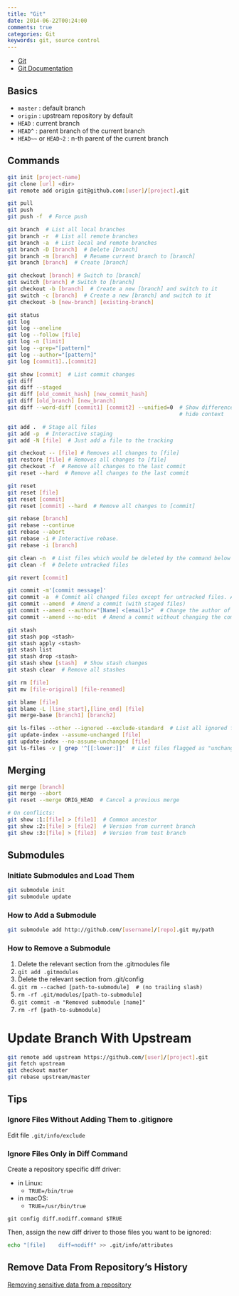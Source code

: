 ```yaml
---
title: "Git"
date: 2014-06-22T00:24:00
comments: true
categories: Git
keywords: git, source control
---
```


* [Git](http://git-scm.com/)
* [Git Documentation](https://git-scm.com/doc)

## Basics
* `master` : default branch
* `origin` : upstream repository by default
* `HEAD` : current branch
* `HEAD^` : parent branch of the current branch
* `HEAD~~` or `HEAD~2` : n-th parent of the current branch

## Commands
```bash
git init [project-name]
git clone [url] <dir>
git remot­e add origi­n git@g­ithub.com:[user]/[project].git

git pull
git push
git push -f  # Force push

git branch  # List all local branches
git branch -r  # List all remote branches
git branch -a  # List local and remote branches
git branch -D [branch]  # Delete [branch]
git branch -m [branch]  # Rename current branch to [branch]
git branch [branch]  # Create [branch]

git checkout [branch] # Switch to [branch]
git switch [branch] # Switch to [branch]
git checkout -b [branch]  # Create a new [branch] and switch to it
git switch -c [branch]  # Create a new [branch] and switch to it
git checkout -b [new-branch] [existing-branch]

git status
git log
git log --oneline
git log --follow [file]
git log -n [limit]
git log --grep="[pattern]"
git log --author="[pattern]"
git log [commit1]..[commit2]

git show [commit]  # List commit changes
git diff
git diff --staged
git diff [old_commit_hash] [new_commit_hash]
git diff [old_branch] [new_branch]
git diff --word-diff [commit1] [commit2] --unified=0  # Show difference in words and
													  # hide context

git add .  # Stage all files
git add -p  # Interactive staging
git add -N [file]  # Just add a file to the tracking

git checkout -- [file] # Removes all changes to [file]
git restore [file] # Removes all changes to [file]
git checkout -f  # Remove all changes to the last commit
git reset --hard  # Remove all changes to the last commit

git reset
git reset [file]
git reset [commit]
git reset [commit] --hard  # Remove all changes to [commit]

git rebase [branch]
git rebase --continue
git rebase --abort
git rebase -i # Interactive rebase.
git rebase -i [branch]

git clean -n  # List files which would be deleted by the command below
git clean -f  # Delete untracked files

git revert [commit]

git commit -m'[commit message]'
git commit -a  # Commit all changed files except for untracked files. Also, delete deleted files
git commit --amend  # Amend a commit (with staged files)
git commit --amend --author="[Name] <[email]>"  # Change the author of previous commit
git commit --amend --no-edit  # Amend a commit without changing the commit message

git stash
git stash pop <stash>
git stash apply <stash>
git stash list
git stash drop <stash>
git stash show [stash]  # Show stash changes
git stash clear  # Remove all stashes

git rm [file]
git mv [file-original] [file-renamed]

git blame [file]
git blame -L [line_start],[line_end] [file]
git merge-base [branch1] [branch2]

git ls-files --other --ignored --exclude-standard  # List all ignored files
git update-index --assume-unchanged [file]
git update-index --no-assume-unchanged [file]
git ls-files -v | grep '^[[:lower:]]'  # List files flagged as "unchanged"
```

## Merging
```bash
git merge [branch]
git merge --abort
git reset --merge ORIG_HEAD  # Cancel a previous merge

# On conflicts:
git show :1:[file] > [file1]  # Common ancestor
git show :2:[file] > [file2]  # Version from current branch
git show :3:[file] > [file3]  # Version from test branch
```

## Submodules
### Initiate Submodules and Load Them
```bash
git submodule init
git submodule update
```

### How to Add a Submodule
```bash
git submodule add http://github.com/[username]/[repo].git my/path
```

### How to Remove a Submodule
1. Delete the relevant section from the .gitmodules file
2. `git add .gitmodules`
3. Delete the relevant section from .git/config
4. `git rm --cached [path-to-submodule]  # (no trailing slash)`
5. `rm -rf .git/modules/[path-to-submodule]`
6. `git commit -m "Removed submodule [name]"`
7. `rm -rf [path-to-submodule]`

# Update Branch With Upstream
```bash
git remote add upstream https://github.com/[user]/[project].git
git fetch upstream
git checkout master
git rebase upstream/master
```

## Tips

### Ignore Files Without Adding Them to .gitignore
Edit file `.git/info/exclude`

### Ignore Files Only in Diff Command
Create a repository specific diff driver:

* in Linux:
    * `TRUE=/bin/true`
* in macOS:
    * `TRUE=/usr/bin/true`

`git config diff.nodiff.command $TRUE`

Then, assign the new diff driver to those files you want to be ignored:
```bash
echo "[file]    diff=nodiff" >> .git/info/attributes
```

## Remove Data From Repository’s History
[Removing sensitive data from a repository](https://help.github.com/articles/removing-sensitive-data-from-a-repository/)
